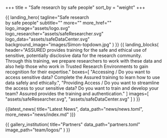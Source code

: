 +++
title = "Safe research by safe people"
sort_by = "weight"
+++

{{
  landing_hero(
    tagline="Safe research<br>by safe people"
    subtitle=""
    more=""
    more_href=""
    logo_image="assets/logo.svg"
    logo_researcher="assets/safeResearcher.svg"
    logo_data="assets/safeDataCenter.svg"
    background_image="images/Simon-topdown.jpg"
  )
}}
{{
  landing_blocks(
    header="ASSURED provides training for the safe and ethical use of sensitive, potentially disclosive data for the research community.<br>Through this training, we prepare researchers to work with these data and also help those who work in Trusted Research Environments to gain recognition for their expertise."
    boxes=[
      "Accessing / Do you want to access sensitive data? Complete the Assured training to learn how to use data safely and ethically.",
      "Providing Access / Do you want to streamline the access to your sensitive data? Do you want to train and develop your team? Assured provides the training and authentication."
    ]
    images=[
      "assets/safeResearcher.svg",
      "assets/safeDataCenter.svg"
    ]
  )
}}

{{latest_news(
    title="Latest News",
    data_path="news/news.toml",
    more_news="news/index.md"
)}}

{{
  gallery_institution(
    title="Partners"
    data_path="partners.toml"
    image_path="team/logos/"
  )
}}

